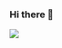 ### Hi there 👋


<a href="comnet.kmu.ac.kr" target="_blank"><img src="https://img.shields.io/badge/COMNET-computer%20network%20lab-blue?style=flat-square&?logo=appveyor&logoColor=blue"/></a>

<!--
**GHkar/GHkar** is a ✨ _special_ ✨ repository because its `README.md` (this file) appears on your GitHub profile.

Here are some ideas to get you started:

- 🔭 I’m currently working on ...
- 🌱 I’m currently learning ...
- 👯 I’m looking to collaborate on ...
- 🤔 I’m looking for help with ...
- 💬 Ask me about ...
- 📫 How to reach me: ...
- 😄 Pronouns: ...
- ⚡ Fun fact: ...
-->
